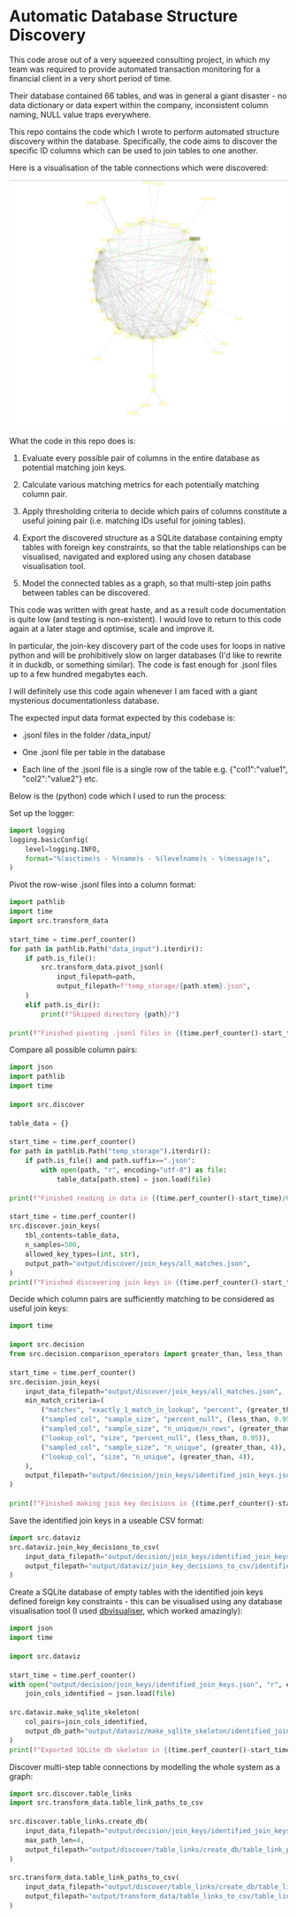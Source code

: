 # Automatic Database Structure Discovery

This code arose out of a very squeezed consulting project, in which my team was required to provide automated transaction monitoring for a financial client in a very short period of time. 

Their database contained 66 tables, and was in general a giant disaster - no data dictionary or data expert within the company, inconsistent column naming, NULL value traps everywhere.

This repo contains the code which I wrote to perform automated structure discovery within the database. Specifically, the code aims to discover the specific ID columns which can be used to join tables to one another.

Here is a visualisation of the table connections which were discovered:

![The discovered table connections visualised in dbvisualizer](./join_keys_visualised.png)

What the code in this repo does is:

1. Evaluate every possible pair of columns in the entire database as potential matching join keys.

2. Calculate various matching metrics for each potentially matching column pair.

3. Apply thresholding criteria to decide which pairs of columns constitute a useful joining pair (i.e. matching IDs useful for joining tables).

4. Export the discovered structure as a SQLite database containing empty tables with foreign key constraints, so that the table relationships can be visualised, navigated and explored using any chosen database visualisation tool.

5. Model the connected tables as a graph, so that multi-step join paths between tables can be discovered.

This code was written with great haste, and as a result code documentation is quite low (and testing is non-existent). I would love to return to this code again at a later stage and optimise, scale and improve it.

In particular, the join-key discovery part of the code uses for loops in native python and will be prohibitively slow on larger databases (I'd like to rewrite it in duckdb, or something similar). The code is fast enough for .jsonl files up to a few hundred megabytes each. 

I will definitely use this code again whenever I am faced with a giant mysterious documentationless database.

The expected input data format expected by this codebase is:

* .jsonl files in the folder /data_input/

* One .jsonl file per table in the database

* Each line of the .jsonl file is a single row of the table e.g. {"col1":"value1", "col2":"value2"} etc. 

Below is the (python) code which I used to run the process:

Set up the logger:
```python
import logging
logging.basicConfig(
    level=logging.INFO,
    format="%(asctime)s - %(name)s - %(levelname)s - %(message)s",
)
```

Pivot the row-wise .jsonl files into a column format:
```python
import pathlib
import time
import src.transform_data

start_time = time.perf_counter()
for path in pathlib.Path("data_input").iterdir():
    if path.is_file():
        src.transform_data.pivot_jsonl(
            input_filepath=path,
            output_filepath=f"temp_storage/{path.stem}.json",
    )
    elif path.is_dir():
        print(f"Skipped directory {path}/") 

print(f"Finished pivoting .jsonl files in {(time.perf_counter()-start_time)/60:,.1f} minutes")
```

Compare all possible column pairs:
```python
import json
import pathlib
import time

import src.discover

table_data = {}

start_time = time.perf_counter()
for path in pathlib.Path("temp_storage").iterdir():
    if path.is_file() and path.suffix==".json":
        with open(path, "r", encoding="utf-8") as file:
            table_data[path.stem] = json.load(file)

print(f"Finished reading in data in {(time.perf_counter()-start_time)/60:,.1f} minutes")

start_time = time.perf_counter()
src.discover.join_keys(
    tbl_contents=table_data,
    n_samples=500,
    allowed_key_types=(int, str),
    output_path="output/discover/join_keys/all_matches.json",
)
print(f"Finished discovering join keys in {(time.perf_counter()-start_time)/60:,.1f} minutes")
```

Decide which column pairs are sufficiently matching to be considered as useful join keys:
```python
import time

import src.decision
from src.decision.comparison_operators import greater_than, less_than

start_time = time.perf_counter()
src.decision.join_keys(
    input_data_filepath="output/discover/join_keys/all_matches.json",
    min_match_criteria=(
        ("matches", "exactly_1_match_in_lookup", "percent", (greater_than, 0.1)),
        ("sampled_col", "sample_size", "percent_null", (less_than, 0.95)),
        ("sampled_col", "sample_size", "n_unique/n_rows", (greater_than, 0.5)),
        ("lookup_col", "size", "percent_null", (less_than, 0.95)),
        ("sampled_col", "sample_size", "n_unique", (greater_than, 4)),
        ("lookup_col", "size", "n_unique", (greater_than, 4)),
    ),
    output_filepath="output/decision/join_keys/identified_join_keys.json"
)

print(f"Finished making join key decisions in {(time.perf_counter()-start_time)/60:,.1f} minutes")
```

Save the identified join keys in a useable CSV format:
```python
import src.dataviz
src.dataviz.join_key_decisions_to_csv(
    input_data_filepath="output/decision/join_keys/identified_join_keys.json",
    output_filepath="output/dataviz/join_key_decisions_to_csv/identified_join_keys.csv",
)
```

Create a SQLite database of empty tables with the identified join keys defined foreign key constraints - this can be visualised using any database visualisation tool
(I used [dbvisualiser](https://www.dbvis.com/), which worked amazingly):
```python
import json
import time

import src.dataviz

start_time = time.perf_counter()
with open("output/decision/join_keys/identified_join_keys.json", "r", encoding="utf-8") as file:
    join_cols_identified = json.load(file)

src.dataviz.make_sqlite_skeleton(
    col_pairs=join_cols_identified,
    output_db_path="output/dataviz/make_sqlite_skeleton/identified_join_keys.db",
) 
print(f"Exported SQLite db skeleton in {(time.perf_counter()-start_time)/60:,.1f} minutes")
```

Discover multi-step table connections by modelling the whole system as a graph:
```python
import src.discover.table_links
import src.transform_data.table_link_paths_to_csv

src.discover.table_links.create_db(
    input_data_filepath="output/decision/join_keys/identified_join_keys.json",
    max_path_len=4,
    output_filepath="output/discover/table_links/create_db/table_link_paths.pickle",
)

src.transform_data.table_link_paths_to_csv(
    input_data_filepath="output/discover/table_links/create_db/table_link_paths.pickle",
    output_filepath="output/transform_data/table_links_to_csv/table_link_paths.csv",
)
```
